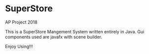# SuperStore
AP Project 2018

This is a SuperStore Mangement System written entirely in Java.
Gui components used are javafx with scene builder.

Enjoy Using!!!
